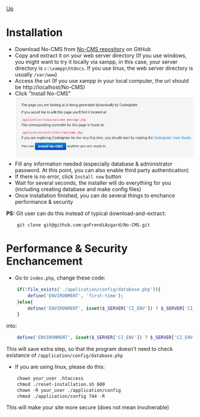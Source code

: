[Up](../tutorial.md)

Installation
============

* Download No-CMS from [No-CMS repository](https://github.com/goFrendiAsgard/No-CMS) on GitHub
* Copy and extract it on your web server directory (If you use windows, you might want to try it locally via xampp, in this case, your server directory is `c:\xampp\htdocs`. If you use linux, the web server directory is usually `/var/www`)
* Access the url (If you use xampp in your local computer, the url should be http://localhost/No-CMS)
* Click "Install No-CMS"
  ![Install No-CMS button](images/user_installation_install_no_cms.png "Figure 1. Install No-CMS button")
* Fill any information needed (especially database & administrator password. At this point, you can also enable third party authentication)
* If there is no error, click `Install now` button
* Wait for several seconds, the installer will do everything for you (including creating database and make config files)
* Once installation finished, you can do several things to enchance performance & security

__PS:__ Git user can do this instead of typical download-and-extract:
```
    git clone git@github.com:goFrendiAsgard/No-CMS.git
```

Performance & Security Enchancement
===================================
* Go to `index.php`, change these code:
```php
    if(!file_exists('./application/config/database.php')){
        define('ENVIRONMENT', 'first-time');
    }else{
        define('ENVIRONMENT', isset($_SERVER['CI_ENV']) ? $_SERVER['CI_ENV'] : 'development');
    }
```
into:
```php
    define('ENVIRONMENT', isset($_SERVER['CI_ENV']) ? $_SERVER['CI_ENV'] : 'production');
```
This will save extra step, so that the program doesn't need to check existance of `/application/config/database.php`

* If you are using linux, please do this:
```
    chown your_user .htaccess
    chmod ./reset-installation.sh 600
    chown -R your_user ./application/config
    chmod ./application/config 744 -R
```
This will make your site more secure (does not mean invulnerable)